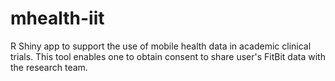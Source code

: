 # mhealth-iit
 R Shiny app to support the use of mobile health data in academic clinical trials. This tool enables one to obtain consent to share user's FitBit data with the research team.
